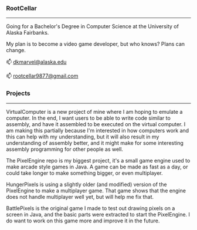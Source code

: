 ### RootCellar
---

Going for a Bachelor's Degree in Computer Science at the University of Alaska Fairbanks.

My plan is to become a video game developer, but who knows? Plans can change.

📫 dkmarvel@alaska.edu

📫 rootcellar9877@gmail.com



### Projects
---

VirtualComputer is a new project of mine where I am hoping to emulate a computer. In the end, I want users to be able to write code similar to assembly, and
have it assembled to be executed on the virtual computer. I am making this partially because I'm interested in how computers work and this can help with
my understanding, but it will also result in my understanding of assembly better, and it might make for some interesting assembly programming for other people as well.

The PixelEngine repo is my biggest project, it's a small game engine used to make arcade style games in Java.
A game can be made as fast as a day, or could take longer to make something bigger, or even multiplayer.

HungerPixels is using a slightly older (and modified) version of the PixelEngine to make a multiplayer game.
That game shows that the engine does not handle multiplayer well yet, but will help me fix that.

BattlePixels is the original game I made to test out drawing pixels on a screen in Java, and the basic parts were extracted to start the PixelEngine.
I do want to work on this game more and improve it in the future.

<!--
**RootCellar/RootCellar** is a ✨ _special_ ✨ repository because its `README.md` (this file) appears on your GitHub profile.

Here are some ideas to get you started:

- 🔭 I’m currently working on ...
- 🌱 I’m currently learning ...
- 👯 I’m looking to collaborate on ...
- 🤔 I’m looking for help with ...
- 💬 Ask me about ...
- 📫 How to reach me: ...
- 😄 Pronouns: ...
- ⚡ Fun fact: ...
-->

